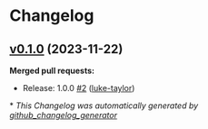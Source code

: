 # Changelog

## [v0.1.0](https://github.com/Azure/terraform-azurerm-avm-ptn-vnetgateway/tree/v0.1.0) (2023-11-22)

**Merged pull requests:**

- Release: 1.0.0 [\#2](https://github.com/Azure/terraform-azurerm-avm-ptn-vnetgateway/pull/2) ([luke-taylor](https://github.com/luke-taylor))



\* *This Changelog was automatically generated by [github_changelog_generator](https://github.com/github-changelog-generator/github-changelog-generator)*
